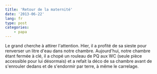 ```yaml
---
title: 'Retour de la maternité'
date: '2013-06-22'
lang: fr
type: post
categories:
    - papa
---
```


Le grand cherche à attirer l'attention. Hier, il a profité de sa sieste pour renverser un litre d'eau dans notre chambre. Aujourd'hui, notre chambre étant fermée à clé, il a chopé un rouleau de PQ aux WC (seule pièce accessible pour lui désormais) et a refait la déco de sa chambre avant de s'enrouler dedans et de s'endormir par terre, à même le carrelage.
